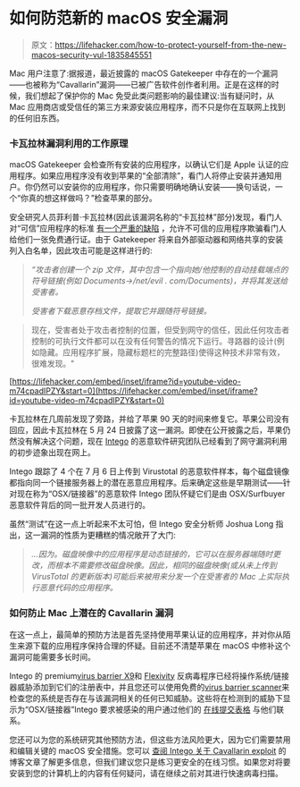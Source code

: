 # 如何防范新的 macOS 安全漏洞

> 原文：<https://lifehacker.com/how-to-protect-yourself-from-the-new-macos-security-vul-1835845551>

Mac 用户注意了:据报道，最近披露的 macOS Gatekeeper 中存在的一个漏洞——也被称为“Cavallarin”漏洞——已被广告软件创作者利用。正是在这样的时候，我们想起了保护你的 Mac 免受此类问题影响的最佳建议:当有疑问时，从 Mac 应用商店或受信任的第三方来源安装应用程序，而不只是你在互联网上找到的任何旧东西。



### 卡瓦拉林漏洞利用的工作原理

macOS Gatekeeper 会检查所有安装的应用程序，以确认它们是 Apple 认证的应用程序。如果应用程序没有收到苹果的“全部清除”，看门人将停止安装并通知用户。你仍然可以安装你的应用程序，你只需要明确地确认安装——换句话说，一个“你真的想这样做吗？”检查苹果的部分。

安全研究人员菲利普·卡瓦拉林(因此该漏洞名称的“卡瓦拉林”部分)发现，看门人对“可信”应用程序的标准 [有一个严重的缺陷](https://www.fcvl.net/vulnerabilities/macosx-gatekeeper-bypass) ，允许不可信的应用程序欺骗看门人给他们一张免费通行证。由于 Gatekeeper 将来自外部驱动器和网络共享的安装列入白名单，因此攻击可能是这样进行的:

> *“攻击者创建一个 zip 文件，其中包含一个指向她/他控制的自动挂载端点的符号链接(例如 Documents->/net/evil . com/Documents)，并将其发送给受害者。*
> 
> *受害者下载恶意存档文件，提取它并跟随符号链接。*

> 现在，受害者处于攻击者控制的位置，但受到网守的信任，因此任何攻击者控制的可执行文件都可以在没有任何警告的情况下运行。寻路器的设计(例如隐藏。应用程序扩展，隐藏标题栏的完整路径)使得这种技术非常有效，很难发现。"

 [https://lifehacker.com/embed/inset/iframe?id=youtube-video-m74cpadIPZY&start=0](https://lifehacker.com/embed/inset/iframe?id=youtube-video-m74cpadIPZY&start=0) 

卡瓦拉林在几周前发现了旁路，并给了苹果 90 天的时间来修复它。苹果公司没有回应，因此卡瓦拉林在 5 月 24 日披露了这一漏洞。即使在公开披露之后，苹果仍然没有解决这个问题，现在 [Intego](https://www.intego.com/mac-security-blog/osx-linker-new-mac-malware-attempts-zero-day-gatekeeper-bypass/) 的恶意软件研究团队已经看到了网守漏洞利用的初步迹象出现在网上。

Intego 跟踪了 4 个在 7 月 6 日上传到 Virustotal 的恶意软件样本，每个磁盘镜像都指向同一个链接服务器上的潜在恶意应用程序。后来确定这些是早期测试——针对现在称为“OSX/链接器”的恶意软件 Intego 团队怀疑它们是由 OSX/Surfbuyer 恶意软件背后的同一批开发人员进行的。

虽然“测试”在这一点上听起来不太可怕，但 Intego 安全分析师 Joshua Long 指出，这一漏洞的性质为更糟糕的情况敞开了大门:

> *...因为。磁盘映像中的应用程序是动态链接的，它可以在服务器端随时更改，而根本不需要修改磁盘映像。因此，相同的磁盘映像(或从未上传到 VirusTotal 的更新版本)可能后来被用来分发一个在受害者的 Mac 上实际执行恶意代码的应用程序。*

### 如何防止 Mac 上潜在的 Cavallarin 漏洞

在这一点上，最简单的预防方法是首先坚持使用苹果认证的应用程序，并对你从陌生来源下载的应用程序保持合理的怀疑。目前还不清楚苹果在 macOS 中修补这个漏洞可能需要多长时间。

Intego 的 premium[virus barrier X9](https://www.intego.com/mac-protection-bundle)和 [Flexivity](https://www.intego.com/business/flextivity-secure) 反病毒程序已经将操作系统/链接器威胁添加到它们的注册表中，并且您还可以使用免费的[virus barrier scanner](https://www.intego.com/virusbarrier-scanner)来检查您的系统是否存在与该漏洞相关的任何已知威胁。这些将在检测到的威胁下显示为“OSX/链接器”Intego 要求被感染的用户通过他们的 [在线提交表格](https://support.intego.com/hc/en-us/requests/new) 与他们联系。

您还可以为您的系统研究其他预防方法，但这些方法风险更大，因为它们需要禁用和编辑关键的 macOS 安全措施。您可以 [查阅 Intego 关于 Cavallarin exploit](https://www.intego.com/mac-security-blog/osx-linker-new-mac-malware-attempts-zero-day-gatekeeper-bypass/) 的博客文章了解更多信息，但我们建议您只是练习更安全的在线习惯。如果您对将要安装到您的计算机上的内容有任何疑问，请在继续之前对其进行快速病毒扫描。